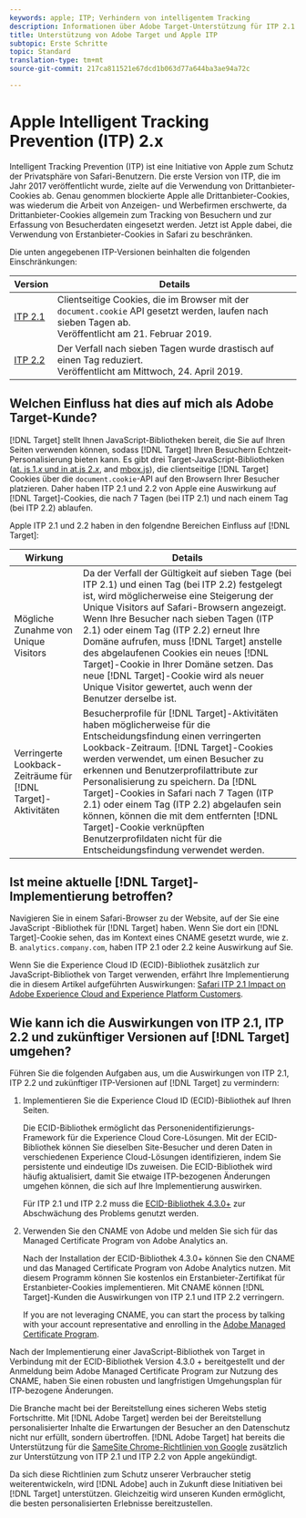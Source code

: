 ```yaml
---
keywords: apple; ITP; Verhindern von intelligentem Tracking
description: Informationen über Adobe Target-Unterstützung für ITP 2.1 und ITP 2.2 von Apple über die Experience Cloud ID-Bibliothek 4.3 (ECID)
title: Unterstützung von Adobe Target und Apple ITP
subtopic: Erste Schritte
topic: Standard
translation-type: tm+mt
source-git-commit: 217ca811521e67dcd1b063d77a644ba3ae94a72c

---
```



# Apple Intelligent Tracking Prevention (ITP) 2.x

Intelligent Tracking Prevention (ITP) ist eine Initiative von Apple zum Schutz der Privatsphäre von Safari-Benutzern. Die erste Version von ITP, die im Jahr 2017 veröffentlicht wurde, zielte auf die Verwendung von Drittanbieter-Cookies ab. Genau genommen blockierte Apple alle Drittanbieter-Cookies, was wiederum die Arbeit von Anzeigen- und Werbefirmen erschwerte, da Drittanbieter-Cookies allgemein zum Tracking von Besuchern und zur Erfassung von Besucherdaten eingesetzt werden. Jetzt ist Apple dabei, die Verwendung von Erstanbieter-Cookies in Safari zu beschränken.

Die unten angegebenen ITP-Versionen beinhalten die folgenden Einschränkungen:

| Version | Details |
| --- | --- |
| [ITP 2.1](https://webkit.org/blog/8613/intelligent-tracking-prevention-2-1/) | Clientseitige Cookies, die im Browser mit der `document.cookie` API gesetzt werden, laufen nach sieben Tagen ab.<br>Veröffentlicht am 21. Februar 2019. |
| [ITP 2.2](https://webkit.org/blog/8828/intelligent-tracking-prevention-2-2/) | Der Verfall nach sieben Tagen wurde drastisch auf einen Tag reduziert.<br>Veröffentlicht am Mittwoch, 24. April 2019. |

## Welchen Einfluss hat dies auf mich als Adobe Target-Kunde?

[!DNL Target] stellt Ihnen JavaScript-Bibliotheken bereit, die Sie auf Ihren Seiten verwenden können, sodass [!DNL Target] Ihren Besuchern Echtzeit-Personalisierung bieten kann. Es gibt drei Target-JavaScript-Bibliotheken ([at. js 1,*x* und in at.js 2.*x*](/help/c-implementing-target/c-implementing-target-for-client-side-web/c-how-atjs-works/how-atjs-works.md), and [mbox.js](/help/c-implementing-target/c-implementing-target-for-client-side-web/t-mbox-download/mbox-download.md)), die clientseitige [!DNL Target] Cookies über die `document.cookie`-API auf den Browsern Ihrer Besucher platzieren. Daher haben ITP 2.1 und 2.2 von Apple eine Auswirkung auf [!DNL Target]-Cookies, die nach 7 Tagen (bei ITP 2.1) und nach einem Tag (bei ITP 2.2) ablaufen.

Apple ITP 2.1 und 2.2 haben in den folgendne Bereichen Einfluss auf [!DNL Target]:

| Wirkung | Details |
| --- | --- |
| Mögliche Zunahme von Unique Visitors | Da der Verfall der Gültigkeit auf sieben Tage (bei ITP 2.1) und einen Tag (bei ITP 2.2) festgelegt ist, wird möglicherweise eine Steigerung der Unique Visitors auf Safari-Browsern angezeigt. Wenn Ihre Besucher nach sieben Tagen (ITP 2.1) oder einem Tag (ITP 2.2) erneut Ihre Domäne aufrufen, muss [!DNL Target] anstelle des abgelaufenen Cookies ein neues [!DNL Target]-Cookie in Ihrer Domäne setzen. Das neue [!DNL Target]-Cookie wird als neuer Unique Visitor gewertet, auch wenn der Benutzer derselbe ist. |
| Verringerte Lookback-Zeiträume für [!DNL Target]-Aktivitäten | Besucherprofile für [!DNL Target]-Aktivitäten haben möglicherweise für die Entscheidungsfindung einen verringerten Lookback-Zeitraum. [!DNL Target]-Cookies werden verwendet, um einen Besucher zu erkennen und Benutzerprofilattribute zur Personalisierung zu speichern. Da [!DNL Target]-Cookies in Safari nach 7 Tagen (ITP 2.1) oder einem Tag (ITP 2.2) abgelaufen sein können, können die mit dem entfernten [!DNL Target]-Cookie verknüpften Benutzerprofildaten nicht für die Entscheidungsfindung verwendet werden. |

## Ist meine aktuelle [!DNL Target]-Implementierung betroffen?

Navigieren Sie in einem Safari-Browser zu der Website, auf der Sie eine JavaScript -Bibliothek für [!DNL Target] haben. Wenn Sie dort ein [!DNL Target]-Cookie sehen, das im Kontext eines CNAME gesetzt wurde, wie z. B. `analytics.company.com`, haben ITP 2.1 oder 2.2 keine Auswirkung auf Sie.

Wenn Sie die Experience Cloud ID (ECID)-Bibliothek zusätzlich zur JavaScript-Bibliothek von Target verwenden, erfährt Ihre Implementierung die in diesem Artikel aufgeführten Auswirkungen: [Safari ITP 2.1 Impact on Adobe Experience Cloud and Experience Platform Customers](https://medium.com/adobetech/safari-itp-2-1-impact-on-adobe-experience-cloud-customers-9439cecb55ac).

## Wie kann ich die Auswirkungen von ITP 2.1, ITP 2.2 und zukünftiger Versionen auf [!DNL Target] umgehen?

Führen Sie die folgenden Aufgaben aus, um die Auswirkungen von ITP 2.1, ITP 2.2 und zukünftiger ITP-Versionen auf [!DNL Target] zu vermindern:

1. Implementieren Sie die Experience Cloud ID (ECID)-Bibliothek auf Ihren Seiten.

   Die ECID-Bibliothek ermöglicht das Personenidentifizierungs-Framework für die Experience Cloud Core-Lösungen. Mit der ECID-Bibliothek können Sie dieselben Site-Besucher und deren Daten in verschiedenen Experience Cloud-Lösungen identifizieren, indem Sie persistente und eindeutige IDs zuweisen. Die ECID-Bibliothek wird häufig aktualisiert, damit Sie etwaige ITP-bezogenen Änderungen umgehen können, die sich auf Ihre Implementierung auswirken.

   Für ITP 2.1 und ITP 2.2 muss die [ECID-Bibliothek 4.3.0+](https://docs.adobe.com/content/help/en/id-service/using/release-notes/release-notes.html) zur Abschwächung des Problems genutzt werden.

1. Verwenden Sie den CNAME von Adobe und melden Sie sich für das Managed Certificate Program von Adobe Analytics an.

   Nach der Installation der ECID-Bibliothek 4.3.0+ können Sie den CNAME und das Managed Certificate Program von Adobe Analytics nutzen. Mit diesem Programm können Sie kostenlos ein Erstanbieter-Zertifikat für Erstanbieter-Cookies implementieren. Mit CNAME können [!DNL Target]-Kunden die Auswirkungen von ITP 2.1 und ITP 2.2 verringern.

   If you are not leveraging CNAME, you can start the process by talking with your account representative and enrolling in the [Adobe Managed Certificate Program](https://docs.adobe.com/content/help/en/core-services/interface/ec-cookies/cookies-first-party.html#adobe-managed-certificate-program).

Nach der Implementierung einer JavaScript-Bibliothek von Target in Verbindung mit der ECID-Bibliothek Version 4.3.0 + bereitgestellt und der Anmeldung beim Adobe Managed Certificate Program zur Nutzung des CNAME, haben Sie einen robusten und langfristigen Umgehungsplan für ITP-bezogene Änderungen.

Die Branche macht bei der Bereitstellung eines sicheren Webs stetig Fortschritte. Mit [!DNL Adobe Target] werden bei der Bereitstellung personalisierter Inhalte die Erwartungen der Besucher an den Datenschutz nicht nur erfüllt, sondern übertroffen. [!DNL Adobe Target] hat bereits die Unterstützung für die [SameSite Chrome-Richtlinien von Google](/help/c-implementing-target/c-considerations-before-you-implement-target/c-privacy/google-chrome-samesite-cookie-policies.md) zusätzlich zur Unterstützung von ITP 2.1 und ITP 2.2 von Apple angekündigt.

Da sich diese Richtlinien zum Schutz unserer Verbraucher stetig weiterentwickeln, wird [!DNL Adobe] auch in Zukunft diese Initiativen bei [!DNL Target] unterstützen. Gleichzeitig wird unseren Kunden ermöglicht, die besten personalisierten Erlebnisse bereitzustellen.
